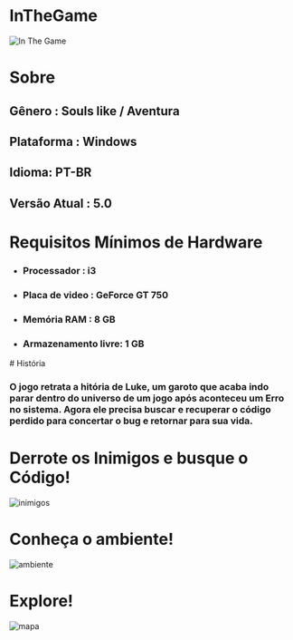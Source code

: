 # InTheGame

![In The Game](https://github.com/Luk0000-dos/InTheGame/assets/135077197/179bf5bb-63b9-4384-9f2b-e519114bedf1)

# Sobre
<h2>Gênero : Souls like / Aventura </h2>
<h2>Plataforma : Windows</h2>
<h2>Idioma: PT-BR</h2>
<h2>Versão Atual : 5.0 </h2>

# Requisitos Mínimos de Hardware

<ul>
 <li><h3>Processador : i3</h3></li>
 <li><h3>Placa de video : GeForce GT 750</h3></li>
 <li><h3>Memória RAM : 8 GB</h3></li>
 <li><h3>Armazenamento livre: 1 GB</h3></li>
</ul>
# História
<h3>O jogo retrata a hitória de Luke, um garoto que acaba indo parar dentro do universo de um jogo após aconteceu um Erro no sistema. Agora ele precisa  buscar e recuperar o código perdido para concertar o bug e retornar para sua vida.
</h3>

# Derrote os Inimigos e busque o Código!
![inimigos](https://github.com/Luk0000-dos/InTheGame/assets/135077197/b3bbc5d8-9203-4747-bc4a-fec044edac18)

# Conheça o ambiente!
![ambiente](https://github.com/Luk0000-dos/InTheGame/assets/135077197/84ad15ad-57cc-4bee-93b1-0cf41ae5a153)

# Explore!
![mapa](https://github.com/Luk0000-dos/InTheGame/assets/135077197/4a720410-4407-4b5c-a29b-135b05ad7a7c)


